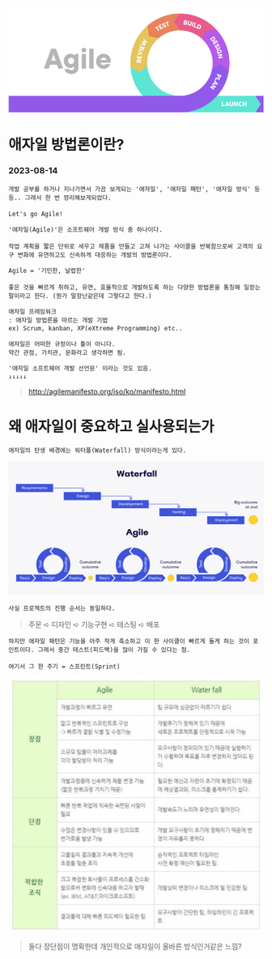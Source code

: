 
![Alt text](image.png)

# 애자일 방법론이란?
### 2023-08-14

~~~ 
개발 공부를 하거나 지나가면서 가끔 보게되는 '애자일', '애자일 패턴', '애자일 방식' 등등.. 그래서 한 번 정리해보게되었다.

Let's go Agile!
~~~

~~~
'애자일(Agile)'은 소프트웨어 개발 방식 중 하나이다.

작업 계획을 짧은 단위로 세우고 제품을 만들고 고쳐 나가는 사이클을 반복함으로써 고객의 요구 변화에 유연하고도 신속하게 대응하는 개발의 방법론이다.
~~~
~~~ 
Agile = '기민한, 날렵한'

좋은 것을 빠르게 취하고, 유연, 효율적으로 개발하도록 하는 다양한 방법론을 통칭해 일컫는 말이라고 한다. (뭔가 말장난같은데 그렇다고 한다.)
~~~

~~~
애자일 프레임워크
: 애자일 방법론을 따르는 개발 기법 
ex) Scrum, kanban, XP(eXtreme Programming) etc..
~~~

~~~
애자일은 어떠한 규정이나 툴이 아니다.
약간 관점, 가치관, 문화라고 생각하면 됨.
~~~
~~~
'애자일 소프트웨어 개발 선언문' 이라는 것도 있음.
↓↓↓↓↓
~~~
>http://agilemanifesto.org/iso/ko/manifesto.html

# 왜 애자일이 중요하고 실사용되는가

~~~
애자일의 탄생 배경에는 워터폴(Waterfall) 방식이라는게 있다.
~~~

![](image-1.png)

~~~
사실 프로젝트의 진행 순서는 동일하다.
~~~
>주문 ➪ 디자인 ➪ 기능구현 ➪ 테스팅 ➪ 배포
~~~
하지만 애자일 패턴은 기능을 아주 작게 축소하고 이 한 사이클이 빠르게 돌게 하는 것이 포인트이다. 그래서 중간 테스트(피드백)을 많이 가질 수 있다는 점.

여기서 그 한 주기 = 스프린트(Sprint)
~~~

![Alt text](image-2.png)

> 둘다 장단점이 명확한데 개인적으로 애자일이 올바른 방식인거같은 느낌?
